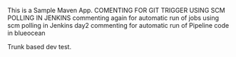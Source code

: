 This is a Sample Maven App. 
COMENTING FOR GIT TRIGGER USING SCM POLLING IN JENKINS 
commenting again for automatic run of jobs using scm polling in Jenkins
day2 commenting for automatic run of Pipeline code in blueocean


Trunk based dev test.
